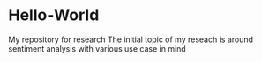 # Hello-World
My repository for research
The initial topic of my reseach is around sentiment analysis with various use case in mind
